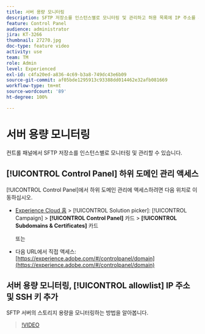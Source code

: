 ```yaml
---
title: 서버 용량 모니터링
description: SFTP 저장소를 인스턴스별로 모니터링 및 관리하고 허용 목록에 IP 주소를 추가하는 방법을 알아봅니다.
feature: Control Panel
audience: administrator
jira: KT-3266
thumbnail: 27270.jpg
doc-type: feature video
activity: use
team: TM
role: Admin
level: Experienced
exl-id: c4fa20ed-a836-4c69-b3a8-749dc43e6b09
source-git-commit: af05bde1295913c93388dd014462e32afb081669
workflow-type: tm+mt
source-wordcount: '89'
ht-degree: 100%

---
```


# 서버 용량 모니터링

컨트롤 패널에서 SFTP 저장소를 인스턴스별로 모니터링 및 관리할 수 있습니다.

## [!UICONTROL Control Panel] 하위 도메인 관리 액세스

[!UICONTROL Control Panel]에서 하위 도메인 관리에 액세스하려면 다음 위치로 이동하십시오.

* [Experience Cloud 홈](https://experience.adobe.com/#/home) > [!UICONTROL Solution picker]: [!UICONTROL Campaign] > **[!UICONTROL Control Panel]** 카드 > **[!UICONTROL Subdomains & Certificates]** 카드

  또는
* 다음 URL에서 직접 액세스: [https://experience.adobe.com/#/controlpanel/domain](https://experience.adobe.com/#/controlpanel/domain)

## 서버 용량 모니터링, [!UICONTROL allowlist] IP 주소 및 SSH 키 추가

SFTP 서버의 스토리지 용량을 모니터링하는 방법을 알아봅니다.

>[!VIDEO](https://video.tv.adobe.com/v/27270?quality=12&learn=0n)
